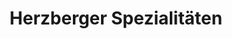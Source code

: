 ---
title: "Herzberger Spezialitäten"
url: /herzberg-am-harz/herzberger-spezialitaeten/
shop: Lebensmittel
---